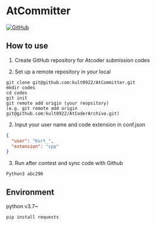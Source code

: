 # AtCommitter
[![GitHub](https://img.shields.io/github/license/kult0922/AtCommitter.svg)](https://img.shields.io/github/license/kult0922/AtCommitter)

## How to use
1. Create GitHub repository for Atcoder submission codes

2. Set up a remote repository in your local
```
git clone git@github.com:kult0922/AtCommitter.git
mkdir codes
cd codes
git init
git remote add origin (your reopsitory)
(e.g. git remote add origin git@github.com:kult0922/AtCoderArchive.git)
```

2. Input your user name and code extension in conf.json
``` conf.json
{
  "user": "Kurt_",
  "extension": "cpp"
}
```

3. Run after contest and sync code with Github
```
Python3 abc290
```

## Environment
python v3.7~
```
pip install requests
```
